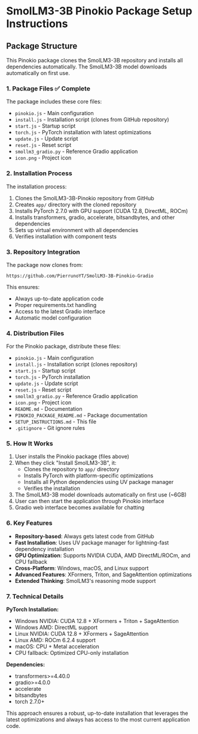 # SmolLM3-3B Pinokio Package Setup Instructions

## Package Structure

This Pinokio package clones the SmolLM3-3B repository and installs all dependencies automatically. The SmolLM3-3B model downloads automatically on first use.

### 1. Package Files ✅ Complete

The package includes these core files:
- `pinokio.js` - Main configuration
- `install.js` - Installation script (clones from GitHub repository)
- `start.js` - Startup script
- `torch.js` - PyTorch installation with latest optimizations
- `update.js` - Update script
- `reset.js` - Reset script
- `smollm3_gradio.py` - Reference Gradio application
- `icon.png` - Project icon

### 2. Installation Process

The installation process:
1. Clones the SmolLM3-3B-Pinokio repository from GitHub
2. Creates `app/` directory with the cloned repository
3. Installs PyTorch 2.7.0 with GPU support (CUDA 12.8, DirectML, ROCm)
4. Installs transformers, gradio, accelerate, bitsandbytes, and other dependencies
5. Sets up virtual environment with all dependencies
6. Verifies installation with component tests

### 3. Repository Integration

The package now clones from:
```
https://github.com/PierrunoYT/SmolLM3-3B-Pinokio-Gradio
```

This ensures:
- Always up-to-date application code
- Proper requirements.txt handling
- Access to the latest Gradio interface
- Automatic model configuration

### 4. Distribution Files

For the Pinokio package, distribute these files:
- `pinokio.js` - Main configuration
- `install.js` - Installation script (clones repository)
- `start.js` - Startup script
- `torch.js` - PyTorch installation
- `update.js` - Update script
- `reset.js` - Reset script
- `smollm3_gradio.py` - Reference Gradio application
- `icon.png` - Project icon
- `README.md` - Documentation
- `PINOKIO_PACKAGE_README.md` - Package documentation
- `SETUP_INSTRUCTIONS.md` - This file
- `.gitignore` - Git ignore rules

### 5. How It Works

1. User installs the Pinokio package (files above)
2. When they click "Install SmolLM3-3B", it:
   - Clones the repository to `app/` directory
   - Installs PyTorch with platform-specific optimizations
   - Installs all Python dependencies using UV package manager
   - Verifies the installation
3. The SmolLM3-3B model downloads automatically on first use (~6GB)
4. User can then start the application through Pinokio interface
5. Gradio web interface becomes available for chatting

### 6. Key Features

- **Repository-based**: Always gets latest code from GitHub
- **Fast Installation**: Uses UV package manager for lightning-fast dependency installation
- **GPU Optimization**: Supports NVIDIA CUDA, AMD DirectML/ROCm, and CPU fallback
- **Cross-Platform**: Windows, macOS, and Linux support
- **Advanced Features**: XFormers, Triton, and SageAttention optimizations
- **Extended Thinking**: SmolLM3's reasoning mode support

### 7. Technical Details

**PyTorch Installation:**
- Windows NVIDIA: CUDA 12.8 + XFormers + Triton + SageAttention
- Windows AMD: DirectML support
- Linux NVIDIA: CUDA 12.8 + XFormers + SageAttention
- Linux AMD: ROCm 6.2.4 support
- macOS: CPU + Metal acceleration
- CPU fallback: Optimized CPU-only installation

**Dependencies:**
- transformers>=4.40.0
- gradio>=4.0.0
- accelerate
- bitsandbytes
- torch 2.7.0+

This approach ensures a robust, up-to-date installation that leverages the latest optimizations and always has access to the most current application code.